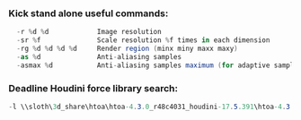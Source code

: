 ### Kick stand alone useful commands:

```C#
  -r %d %d            Image resolution
  -sr %f              Scale resolution %f times in each dimension
  -rg %d %d %d %d     Render region (minx miny maxx maxy)
  -as %d              Anti-aliasing samples
  -asmax %d           Anti-aliasing samples maximum (for adaptive sampling)
```
### Deadline Houdini force library search:

```C#
-l \\sloth\3d_share\htoa\htoa-4.3.0_r48c4031_houdini-17.5.391\htoa-4.3.0_r48c4031_houdini-17.5.391\arnold\plugins
```
